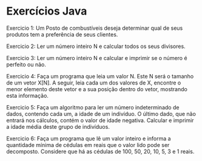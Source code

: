 # Exercícios Java

Exercicio 1:
Um Posto de combustíveis deseja determinar qual de seus produtos tem a preferência de
seus clientes.



Exercicio 2:
Ler um número inteiro N e calcular todos os seus divisores.


Exercicio 3:
Ler um número inteiro N e calcular e imprimir se o número é perfeito ou não.


Exercicio 4:
Faça um programa que leia um valor N. Este N será o tamanho de um vetor X[N]. A seguir,
leia cada um dos valores de X, encontre o menor elemento deste vetor e a sua posição
dentro do vetor, mostrando esta informação.



Exercicio 5:
Faça um algoritmo para ler um número indeterminado de dados, contendo cada um, a idade
de um indivíduo. O último dado, que não entrará nos cálculos, contém o valor de idade
negativa. Calcular e imprimir a idade média deste grupo de indivíduos.


Exercicio 6:
Faça um programa que lê um valor inteiro e informa a quantidade mínima de cédulas em reais
que o valor lido pode ser decomposto. Considere que há as cédulas de 100, 50, 20, 10, 5, 3 e 1
reais.
